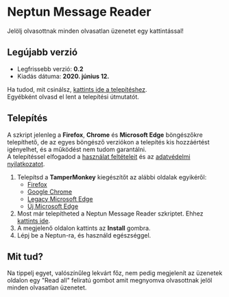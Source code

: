# Neptun Message Reader
 
Jelölj olvasottnak minden olvasatlan üzenetet egy kattintással!

## Legújabb verzió

* Legfrissebb verzió: **0.2**
* Kiadás dátuma: **2020. június 12.**

Ha tudod, mit csinálsz, [kattints ide a telepítéshez](https://github.com/krachi9/NeptunMessageReader/raw/master/nmr.user.js).<br>
Egyébként olvasd el lent a telepítési útmutatót.

## Telepítés

A szkript jelenleg a **Firefox**,  **Chrome** és **Microsoft Edge** böngészőkre telepíthető, de az egyes böngésző verziókon a telepítés kis hozzáértést igényelhet, és a működést nem tudom garantálni.<br>
A telepítéssel elfogadod a [használat feltételeit](#licensz) és az [adatvédelmi nyilatkozatot](#adatvédelmi-nyilatkozat).

1. Telepítsd a **TamperMonkey** kiegészítőt az alábbi oldalak egyikéről:
    * [Firefox](https://addons.mozilla.org/en-US/firefox/addon/tampermonkey)
    * [Google Chrome](https://chrome.google.com/webstore/detail/tampermonkey/dhdgffkkebhmkfjojejmpbldmpobfkfo)
    * [Legacy Microsoft Edge](https://www.microsoft.com/store/apps/9NBLGGH5162S)
    * [Új Microsoft Edge](https://microsoftedge.microsoft.com/insider-addons/detail/iikmkjmpaadaobahmlepeloendndfphd)
1. Most már telepítheted a Neptun Message Reader szkriptet. Ehhez [kattints ide](https://github.com/krachi9/NeptunMessageReader/raw/master/nmr.user.js).
1. A megjelenő oldalon kattints az **Install** gombra.
1. Lépj be a Neptun-ra, és használd egészséggel.

## Mit tud?

Na tippelj egyet, valószínűleg lekvárt főz, nem pedig megjelenít az üzenetek oldalon egy "Read all" feliratú gombot amit megnyomva olvasottnak jelöl minden olvasatlan üzenetet.
